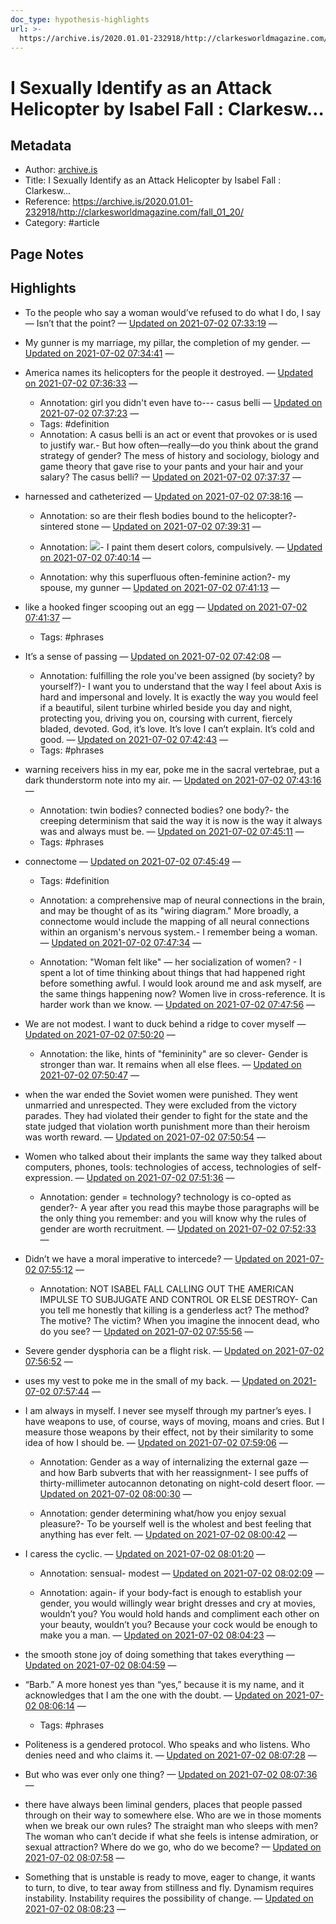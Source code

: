 ```yaml
---
doc_type: hypothesis-highlights
url: >-
  https://archive.is/2020.01.01-232918/http://clarkesworldmagazine.com/fall_01_20/
---
```

# I Sexually Identify as an Attack Helicopter by Isabel Fall : Clarkesw…

## Metadata
- Author: [archive.is]()
- Title: I Sexually Identify as an Attack Helicopter by Isabel Fall : Clarkesw…
- Reference: https://archive.is/2020.01.01-232918/http://clarkesworldmagazine.com/fall_01_20/
- Category: #article

## Page Notes


## Highlights
- To the people who say a woman would’ve refused to do what I do, I say— Isn’t that the point? — [Updated on 2021-07-02 07:33:19](https://hyp.is/VcjMLNq8EeueIENKVlbkFg/archive.is/2020.01.01-232918/http://clarkesworldmagazine.com/fall_01_20/)  — 

- My gunner is my marriage, my pillar, the completion of my gender. — [Updated on 2021-07-02 07:34:41](https://hyp.is/huwrbtq8Eeu1ETdvnj3_Wg/archive.is/2020.01.01-232918/http://clarkesworldmagazine.com/fall_01_20/)  — 

- America names its helicopters for the people it destroyed. — [Updated on 2021-07-02 07:36:33](https://hyp.is/yconiNq8EeuB1S-yjblrOA/archive.is/2020.01.01-232918/http://clarkesworldmagazine.com/fall_01_20/)  — 

   - Annotation: girl you didn't even have to--- casus belli — [Updated on 2021-07-02 07:37:23](https://hyp.is/5zQc6Nq8EeuXivNRbUWdJQ/archive.is/2020.01.01-232918/http://clarkesworldmagazine.com/fall_01_20/)  — 
   - Tags: #definition 
   - Annotation: A casus belli is an act or event that provokes or is used to justify war.- But how often—really—do you think about the grand strategy of gender? The mess of history and sociology, biology and game theory that gave rise to your pants and your hair and your salary? The casus belli? — [Updated on 2021-07-02 07:37:37](https://hyp.is/7_Cghtq8EeuRSvPDa9AP5A/archive.is/2020.01.01-232918/http://clarkesworldmagazine.com/fall_01_20/)  — 

- harnessed and catheterized — [Updated on 2021-07-02 07:38:16](https://hyp.is/Bwv0qtq9EeuV0sPMPWt-yA/archive.is/2020.01.01-232918/http://clarkesworldmagazine.com/fall_01_20/)  — 

   - Annotation: so are their flesh bodies bound to the helicopter?- sintered stone — [Updated on 2021-07-02 07:39:31](https://hyp.is/M3dreNq9EeueIkeUjcMo2Q/archive.is/2020.01.01-232918/http://clarkesworldmagazine.com/fall_01_20/)  — 

   - Annotation: ![](https://www.marblesystems.com/wp-content/uploads/2020/11/slabs-sintered-stone-bg-img.jpg)- I paint them desert colors, compulsively. — [Updated on 2021-07-02 07:40:14](https://hyp.is/TQ1PvNq9EeuRABOtrb9oBw/archive.is/2020.01.01-232918/http://clarkesworldmagazine.com/fall_01_20/)  — 

   - Annotation: why this superfluous often-feminine action?- my spouse, my gunner — [Updated on 2021-07-02 07:41:13](https://hyp.is/cJv8stq9EeugTMv75H5bzw/archive.is/2020.01.01-232918/http://clarkesworldmagazine.com/fall_01_20/)  — 

- like a hooked finger scooping out an egg — [Updated on 2021-07-02 07:41:37](https://hyp.is/ekCUOtq9EeuLCZfWgLkB0g/archive.is/2020.01.01-232918/http://clarkesworldmagazine.com/fall_01_20/)  — 
   - Tags: #phrases 
- It’s a sense of passing — [Updated on 2021-07-02 07:42:08](https://hyp.is/kT4GQNq9Eeu0RN9PjeVkGg/archive.is/2020.01.01-232918/http://clarkesworldmagazine.com/fall_01_20/)  — 

   - Annotation: fulfilling the role you've been assigned (by society? by yourself?)- I want you to understand that the way I feel about Axis is hard and impersonal and lovely. It is exactly the way you would feel if a beautiful, silent turbine whirled beside you day and night, protecting you, driving you on, coursing with current, fiercely bladed, devoted. God, it’s love. It’s love I can’t explain. It’s cold and good. — [Updated on 2021-07-02 07:42:43](https://hyp.is/peYMvtq9Eeuoz4OKHpoBKA/archive.is/2020.01.01-232918/http://clarkesworldmagazine.com/fall_01_20/)  — 
   - Tags: #phrases 
- warning receivers hiss in my ear, poke me in the sacral vertebrae, put a dark thunderstorm note into my air. — [Updated on 2021-07-02 07:43:16](https://hyp.is/uaos2tq9Eeu04Vu8qsUaqw/archive.is/2020.01.01-232918/http://clarkesworldmagazine.com/fall_01_20/)  — 

   - Annotation: twin bodies? connected bodies? one body?- the creeping determinism that said the way it is now is the way it always was and always must be. — [Updated on 2021-07-02 07:45:11](https://hyp.is/_j2XONq9EeuXcu8GRDrxhg/archive.is/2020.01.01-232918/http://clarkesworldmagazine.com/fall_01_20/)  — 
   - Tags: #phrases 
- connectome — [Updated on 2021-07-02 07:45:49](https://hyp.is/FRKDutq-EeuLDPO8JKyRMw/archive.is/2020.01.01-232918/http://clarkesworldmagazine.com/fall_01_20/)  — 
   - Tags: #definition 
   - Annotation: a comprehensive map of neural connections in the brain, and may be thought of as its "wiring diagram." More broadly, a connectome would include the mapping of all neural connections within an organism's nervous system.- I remember being a woman. — [Updated on 2021-07-02 07:47:34](https://hyp.is/U9MrXtq-EeueJkfVyxzrNA/archive.is/2020.01.01-232918/http://clarkesworldmagazine.com/fall_01_20/)  — 

   - Annotation: "Woman felt like" — her socialization of women? - I spent a lot of time thinking about things that had happened right before something awful. I would look around me and ask myself, are the same things happening now? Women live in cross-reference. It is harder work than we know. — [Updated on 2021-07-02 07:47:56](https://hyp.is/YNzDoNq-EeuXXH9xHGTWSQ/archive.is/2020.01.01-232918/http://clarkesworldmagazine.com/fall_01_20/)  — 

- We are not modest. I want to duck behind a ridge to cover myself — [Updated on 2021-07-02 07:50:20](https://hyp.is/tpAdztq-EeuKPBN8Ga5Q8g/archive.is/2020.01.01-232918/http://clarkesworldmagazine.com/fall_01_20/)  — 

   - Annotation: the like, hints of "femininity" are so clever- Gender is stronger than war. It remains when all else flees. — [Updated on 2021-07-02 07:50:47](https://hyp.is/xlo-atq-EeuNG5fGWprSIA/archive.is/2020.01.01-232918/http://clarkesworldmagazine.com/fall_01_20/)  — 

- when the war ended the Soviet women were punished. They went unmarried and unrespected. They were excluded from the victory parades. They had violated their gender to fight for the state and the state judged that violation worth punishment more than their heroism was worth reward. — [Updated on 2021-07-02 07:50:54](https://hyp.is/ytlhoNq-Eeu5rk8k0lbr3A/archive.is/2020.01.01-232918/http://clarkesworldmagazine.com/fall_01_20/)  — 

- Women who talked about their implants the same way they talked about computers, phones, tools: technologies of access, technologies of self-expression. — [Updated on 2021-07-02 07:51:36](https://hyp.is/44iIcNq-EeuO1G9rousbyg/archive.is/2020.01.01-232918/http://clarkesworldmagazine.com/fall_01_20/)  — 

   - Annotation: gender = technology? technology is co-opted as gender?-  A year after you read this maybe those paragraphs will be the only thing you remember: and you will know why the rules of gender are worth recruitment. — [Updated on 2021-07-02 07:52:33](https://hyp.is/BYkFitq_EeuNHAsbuQ4Jsw/archive.is/2020.01.01-232918/http://clarkesworldmagazine.com/fall_01_20/)  — 

- Didn’t we have a moral imperative to intercede? — [Updated on 2021-07-02 07:55:12](https://hyp.is/ZNaL1Nq_Eeu5saOz7SqbhA/archive.is/2020.01.01-232918/http://clarkesworldmagazine.com/fall_01_20/)  — 

   - Annotation: NOT ISABEL FALL CALLING OUT THE AMERICAN IMPULSE TO SUBJUGATE AND CONTROL OR ELSE DESTROY- Can you tell me honestly that killing is a genderless act? The method? The motive? The victim? When you imagine the innocent dead, who do you see? — [Updated on 2021-07-02 07:55:56](https://hyp.is/fuQUptq_EeuNIX8nnsGPxg/archive.is/2020.01.01-232918/http://clarkesworldmagazine.com/fall_01_20/)  — 

- Severe gender dysphoria can be a flight risk. — [Updated on 2021-07-02 07:56:52](https://hyp.is/oGjtBNq_EeuRBoOh5BCUQQ/archive.is/2020.01.01-232918/http://clarkesworldmagazine.com/fall_01_20/)  — 

- uses my vest to poke me in the small of my back. — [Updated on 2021-07-02 07:57:44](https://hyp.is/vw3H8tq_Eeu9jMsLF3EKww/archive.is/2020.01.01-232918/http://clarkesworldmagazine.com/fall_01_20/)  — 

- I am always in myself. I never see myself through my partner’s eyes. I have weapons to use, of course, ways of moving, moans and cries. But I measure those weapons by their effect, not by their similarity to some idea of how I should be. — [Updated on 2021-07-02 07:59:06](https://hyp.is/8FPqvNq_EeuNJC8rvwaXFg/archive.is/2020.01.01-232918/http://clarkesworldmagazine.com/fall_01_20/)  — 

   - Annotation: Gender as a way of internalizing the external gaze — and how Barb subverts that with her reassignment- I see puffs of thirty-millimeter autocannon detonating on night-cold desert floor. — [Updated on 2021-07-02 08:00:30](https://hyp.is/Il3SytrAEeu2Tx-II6W2ig/archive.is/2020.01.01-232918/http://clarkesworldmagazine.com/fall_01_20/)  — 

   - Annotation: gender determining what/how you enjoy sexual pleasure?- To be yourself well is the wholest and best feeling that anything has ever felt. — [Updated on 2021-07-02 08:00:42](https://hyp.is/KTo4ctrAEeueMLdQxWeOow/archive.is/2020.01.01-232918/http://clarkesworldmagazine.com/fall_01_20/)  — 

- I caress the cyclic. — [Updated on 2021-07-02 08:01:20](https://hyp.is/P_NjuNrAEeuLBOcWWWKotQ/archive.is/2020.01.01-232918/http://clarkesworldmagazine.com/fall_01_20/)  — 

   - Annotation: sensual- modest — [Updated on 2021-07-02 08:02:09](https://hyp.is/WyFdDNrAEeuKQMPC0dR4Zw/archive.is/2020.01.01-232918/http://clarkesworldmagazine.com/fall_01_20/)  — 

   - Annotation: again- if your body-fact is enough to establish your gender, you would willingly wear bright dresses and cry at movies, wouldn’t you? You would hold hands and compliment each other on your beauty, wouldn’t you? Because your cock would be enough to make you a man. — [Updated on 2021-07-02 08:04:23](https://hyp.is/rSGdTNrAEeuUsQsDXKWrtg/archive.is/2020.01.01-232918/http://clarkesworldmagazine.com/fall_01_20/)  — 

- the smooth stone joy of doing something that takes everything — [Updated on 2021-07-02 08:04:59](https://hyp.is/wlrjlNrAEeuLB-ci7wvYyQ/archive.is/2020.01.01-232918/http://clarkesworldmagazine.com/fall_01_20/)  — 

- “Barb.” A more honest yes than “yes,” because it is my name, and it acknowledges that I am the one with the doubt. — [Updated on 2021-07-02 08:06:14](https://hyp.is/70vT9NrAEeu1HwdWXIOwGw/archive.is/2020.01.01-232918/http://clarkesworldmagazine.com/fall_01_20/)  — 
   - Tags: #phrases 
- Politeness is a gendered protocol. Who speaks and who listens. Who denies need and who claims it. — [Updated on 2021-07-02 08:07:28](https://hyp.is/G1QQdNrBEeuMRf9WQCWU9g/archive.is/2020.01.01-232918/http://clarkesworldmagazine.com/fall_01_20/)  — 

- But who was ever only one thing? — [Updated on 2021-07-02 08:07:36](https://hyp.is/H964ftrBEeu9k5Oe5Jy5tw/archive.is/2020.01.01-232918/http://clarkesworldmagazine.com/fall_01_20/)  — 

- there have always been liminal genders, places that people passed through on their way to somewhere else. Who are we in those moments when we break our own rules? The straight man who sleeps with men? The woman who can’t decide if what she feels is intense admiration, or sexual attraction? Where do we go, who do we become? — [Updated on 2021-07-02 08:07:58](https://hyp.is/LWmnatrBEeuM0Z-UfMtBtQ/archive.is/2020.01.01-232918/http://clarkesworldmagazine.com/fall_01_20/)  — 

- Something that is unstable is ready to move, eager to change, it wants to turn, to dive, to tear away from stillness and fly. Dynamism requires instability. Instability requires the possibility of change. — [Updated on 2021-07-02 08:08:23](https://hyp.is/O-Qu0trBEeuXhIcdiivR4g/archive.is/2020.01.01-232918/http://clarkesworldmagazine.com/fall_01_20/)  — 

